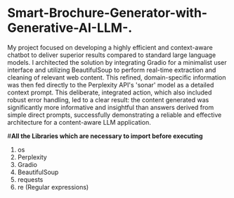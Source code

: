 # Smart-Brochure-Generator-with-Generative-AI-LLM-.
My project focused on developing a highly efficient and context-aware chatbot to deliver superior results compared to standard large language models. I architected the solution by integrating Gradio for a minimalist user interface and utilizing BeautifulSoup to perform real-time extraction and cleaning of relevant web content. This refined, domain-specific information was then fed directly to the Perplexity API's 'sonar' model as a detailed context prompt. This deliberate, integrated action, which also included robust error handling, led to a clear result: the content generated was significantly more informative and insightful than answers derived from simple direct prompts, successfully demonstrating a reliable and effective architecture for a content-aware LLM application.

#**All the Libraries which are necessary to import before executing**
1. os
2. Perplexity
3. Gradio 
4. BeautifulSoup
5. requests
6. re (Regular expressions)
